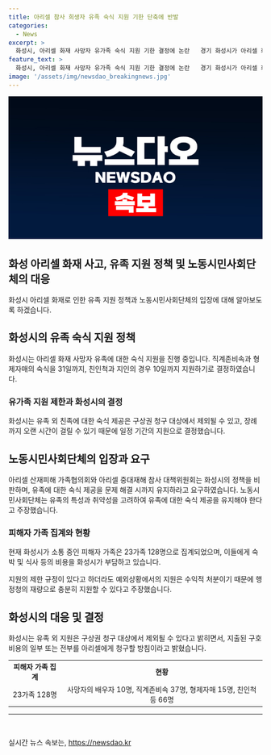 ```yaml
---
title: 아리셀 참사 희생자 유족 숙식 지원 기한 단축에 반발
categories:
  - News
excerpt: >
  화성시, 아리셀 화재 사망자 유가족 숙식 지원 기한 결정에 논란   경기 화성시가 아리셀 화재 사망자 유가족에 대한 숙식 지원 기한을 결정하면서 논란이 일고 있다. 화성시는 유가족과의 협의가 어려워 장례까지 오랜 시간이 걸릴 것으로 판단해 직계존비속과 형제자매에 대한 숙식 지원을 31일까지, 친인척과 지인에 대한 지원을 10일까지로 제한하였다. 이에 대해 노동·시민단체들은 화성시의 결정에 반발하며 유가족에 대한 숙식 제공을 문제가 해결될 때까지 유지할 것을 요구하고 있다. 함께 중국인 유족들의 특수성을 감안해야 한다고 주장하고 있다.
feature_text: >
  화성시, 아리셀 화재 사망자 유가족 숙식 지원 기한 결정에 논란   경기 화성시가 아리셀 화재 사망자 유가족에 대한 숙식 지원 기한을 결정하면서 논란이 일고 있다. 화성시는 유가족과의 협의가 어려워 장례까지 오랜 시간이 걸릴 것으로 판단해 직계존비속과 형제자매에 대한 숙식 지원을 31일까지, 친인척과 지인에 대한 지원을 10일까지로 제한하였다. 이에 대해 노동·시민단체들은 화성시의 결정에 반발하며 유가족에 대한 숙식 제공을 문제가 해결될 때까지 유지할 것을 요구하고 있다. 함께 중국인 유족들의 특수성을 감안해야 한다고 주장하고 있다.
image: '/assets/img/newsdao_breakingnews.jpg'
---
```


<p><img src="/assets/img/newsdao_breakingnews.jpg" alt="cryptoinkorea 속보" /></p>

<h2 data-ke-size="size26">화성 아리셀 화재 사고, 유족 지원 정책 및 노동시민사회단체의 대응</h2>

<p data-ke-size="size16">화성시 아리셀 화재로 인한 유족 지원 정책과 노동시민사회단체의 입장에 대해 알아보도록 하겠습니다.</p>

<h2 data-ke-size="size24">화성시의 유족 숙식 지원 정책</h2>

<p data-ke-size="size16">화성시는 아리셀 화재 사망자 유족에 대한 숙식 지원을 진행 중입니다. 직계존비속과 형제자매의 숙식을 31일까지, 친인척과 지인의 경우 10일까지 지원하기로 결정하였습니다.</p>

<h3>유가족 지원 제한과 화성시의 결정</h3>

<p data-ke-size="size16">화성시는 유족 외 친족에 대한 숙식 제공은 구상권 청구 대상에서 제외될 수 있고, 장례까지 오랜 시간이 걸릴 수 있기 때문에 일정 기간의 지원으로 결정했습니다.</p>

<h2 data-ke-size="size24">노동시민사회단체의 입장과 요구</h2>

<p data-ke-size="size16">아리셀 산재피해 가족협의회와 아리셀 중대재해 참사 대책위원회는 화성시의 정책을 비판하며, 유족에 대한 숙식 제공을 문제 해결 시까지 유지하라고 요구하였습니다. 노동시민사회단체는 유족의 특성과 취약성을 고려하여 유족에 대한 숙식 제공을 유지해야 한다고 주장했습니다.</p>

<h3>피해자 가족 집계와 현황</h3>

<p data-ke-size="size16">현재 화성시가 소통 중인 피해자 가족은 23가족 128명으로 집계되었으며, 이들에게 숙박 및 식사 등의 비용을 화성시가 부담하고 있습니다.</p>

<p data-ke-size="size16">지원의 제한 규정이 있다고 하더라도 예외상황에서의 지원은 수익적 처분이기 때문에 행정청의 재량으로 충분히 지원할 수 있다고 주장했습니다.</p>

<h2 data-ke-size="size24">화성시의 대응 및 결정</h2>

<p data-ke-size="size16">화성시는 유족 외 지원은 구상권 청구 대상에서 제외될 수 있다고 밝히면서, 지출된 구호 비용의 일부 또는 전부를 아리셀에게 청구할 방침이라고 밝혔습니다.</p>

<table>
    <tbody>
        <tr>
            <td style="text-align: center; height: 17px;"><b>피해자 가족 집계</b></td>
            <td style="text-align: center; height: 17px;"><b>현황</b></td>
        </tr>
        <tr>
            <td style="text-align: center; height: 17px;">23가족 128명</td>
            <td style="text-align: center; height: 17px;">사망자의 배우자 10명, 직계존비속 37명, 형제자매 15명, 친인척 등 66명</td>
        </tr>
    </tbody>
</table>

<hr>

<p data-ke-size="size16">&nbsp;</p>
실시간 뉴스 속보는, <a href="https://newsdao.kr" rel="dofollow">https://newsdao.kr</a>


